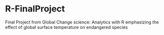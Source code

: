 # R-FinalProject
Final Project from Global Change science: Analytics with R emphasizing the effect of global surface temperature on endangered species
